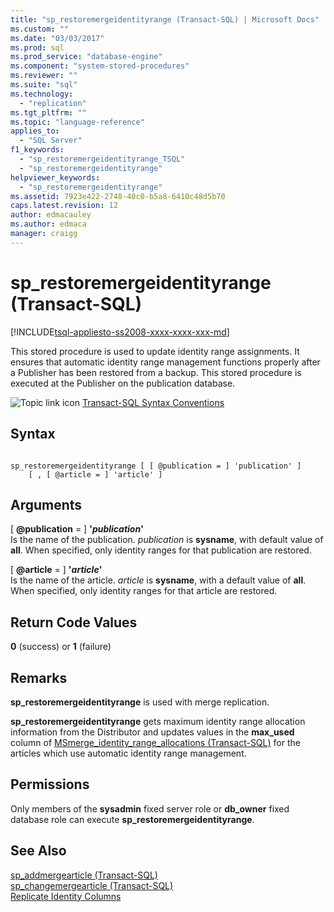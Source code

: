 ```yaml
---
title: "sp_restoremergeidentityrange (Transact-SQL) | Microsoft Docs"
ms.custom: ""
ms.date: "03/03/2017"
ms.prod: sql
ms.prod_service: "database-engine"
ms.component: "system-stored-procedures"
ms.reviewer: ""
ms.suite: "sql"
ms.technology: 
  - "replication"
ms.tgt_pltfrm: ""
ms.topic: "language-reference"
applies_to: 
  - "SQL Server"
f1_keywords: 
  - "sp_restoremergeidentityrange_TSQL"
  - "sp_restoremergeidentityrange"
helpviewer_keywords: 
  - "sp_restoremergeidentityrange"
ms.assetid: 7923e422-2748-40c0-b5a8-6410c48d5b70
caps.latest.revision: 12
author: edmacauley
ms.author: edmaca
manager: craigg
---
```

# sp_restoremergeidentityrange (Transact-SQL)
[!INCLUDE[tsql-appliesto-ss2008-xxxx-xxxx-xxx-md](../../includes/tsql-appliesto-ss2008-xxxx-xxxx-xxx-md.md)]

  This stored procedure is used to update identity range assignments. It ensures that automatic identity range management functions properly after a Publisher has been restored from a backup. This stored procedure is executed at the Publisher on the publication database.  
  
 ![Topic link icon](../../database-engine/configure-windows/media/topic-link.gif "Topic link icon") [Transact-SQL Syntax Conventions](../../t-sql/language-elements/transact-sql-syntax-conventions-transact-sql.md)  
  
## Syntax  
  
```  
  
sp_restoremergeidentityrange [ [ @publication = ] 'publication' ]  
    [ , [ @article = ] 'article' ]  
```  
  
## Arguments  
 [ **@publication** = ] **'***publication***'**  
 Is the name of the publication. *publication* is **sysname**, with default value of **all**. When specified, only identity ranges for that publication are restored.  
  
 [ **@article** = ] **'***article***'**  
 Is the name of the article. *article* is **sysname**, with a default value of **all**. When specified, only identity ranges for that article are restored.  
  
## Return Code Values  
 **0** (success) or **1** (failure)  
  
## Remarks  
 **sp_restoremergeidentityrange** is used with merge replication.  
  
 **sp_restoremergeidentityrange** gets maximum identity range allocation information from the Distributor and updates values in the **max_used** column of [MSmerge_identity_range_allocations &#40;Transact-SQL&#41;](../../relational-databases/system-tables/msmerge-identity-range-allocations-transact-sql.md) for the articles which use automatic identity range management.  
  
## Permissions  
 Only members of the **sysadmin** fixed server role or **db_owner** fixed database role can execute **sp_restoremergeidentityrange**.  
  
## See Also  
 [sp_addmergearticle &#40;Transact-SQL&#41;](../../relational-databases/system-stored-procedures/sp-addmergearticle-transact-sql.md)   
 [sp_changemergearticle &#40;Transact-SQL&#41;](../../relational-databases/system-stored-procedures/sp-changemergearticle-transact-sql.md)   
 [Replicate Identity Columns](../../relational-databases/replication/publish/replicate-identity-columns.md)  
  
  
